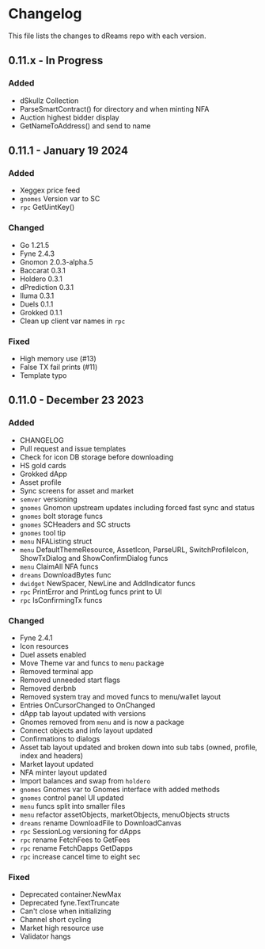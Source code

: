 # Changelog

This file lists the changes to dReams repo with each version.

## 0.11.x - In Progress

### Added
* dSkullz Collection
* ParseSmartContract() for directory and when minting NFA
* Auction highest bidder display
* GetNameToAddress() and send to name


## 0.11.1 - January 19 2024

### Added

* Xeggex price feed
* `gnomes` Version var to SC
* `rpc` GetUintKey()

### Changed

* Go 1.21.5
* Fyne 2.4.3
* Gnomon 2.0.3-alpha.5
* Baccarat 0.3.1
* Holdero 0.3.1
* dPrediction 0.3.1
* Iluma 0.3.1
* Duels 0.1.1
* Grokked 0.1.1
* Clean up client var names in `rpc`

### Fixed

* High memory use (#13)
* False TX fail prints (#11)
* Template typo


## 0.11.0 - December 23 2023

### Added

* CHANGELOG
* Pull request and issue templates
* Check for icon DB storage before downloading
* HS gold cards
* Grokked dApp
* Asset profile
* Sync screens for asset and market
* `semver` versioning 
* `gnomes` Gnomon upstream updates including forced fast sync and status 
* `gnomes` bolt storage funcs
* `gnomes` SCHeaders and SC structs
* `gnomes` tool tip
* `menu` NFAListing struct
* `menu` DefaultThemeResource, AssetIcon, ParseURL, SwitchProfileIcon, ShowTxDialog and ShowConfirmDialog funcs
* `menu` ClaimAll NFA funcs
* `dreams` DownloadBytes func
* `dwidget` NewSpacer, NewLine and AddIndicator funcs
* `rpc` PrintError and PrintLog funcs print to UI
* `rpc` IsConfirmingTx funcs

### Changed

* Fyne 2.4.1
* Icon resources 
* Duel assets enabled
* Move Theme var and funcs to `menu` package
* Removed terminal app
* Removed unneeded start flags
* Removed derbnb 
* Removed system tray and moved funcs to menu/wallet layout
* Entries OnCursorChanged to OnChanged
* dApp tab layout updated with versions
* Gnomes removed from `menu` and is now a package
* Connect objects and info layout updated
* Confirmations to dialogs  
* Asset tab layout updated and broken down into sub tabs (owned, profile, index and headers)
* Market layout updated
* NFA minter layout updated
* Import balances and swap from `holdero`
* `gnomes` Gnomes var to Gnomes interface with added methods
* `gnomes` control panel UI updated
* `menu` funcs split into smaller files
* `menu` refactor assetObjects, marketObjects, menuObjects structs
* `dreams` rename DownloadFile to DownloadCanvas
* `rpc` SessionLog versioning for dApps
* `rpc` rename FetchFees to GetFees
* `rpc` rename FetchDapps GetDapps
* `rpc` increase cancel time to eight sec

### Fixed

* Deprecated container.NewMax
* Deprecated fyne.TextTruncate
* Can't close when initializing
* Channel short cycling
* Market high resource use
* Validator hangs